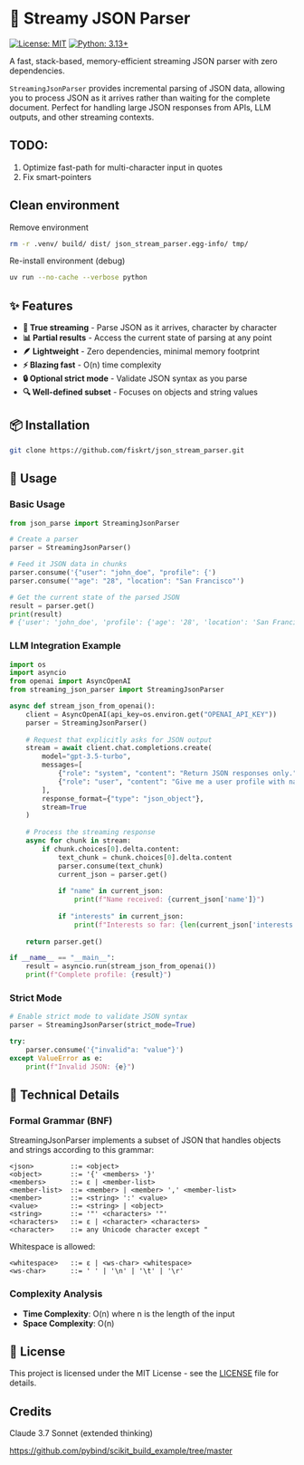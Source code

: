 # 🚀 Streamy JSON Parser

[![License: MIT](https://img.shields.io/badge/License-MIT-blue.svg)](https://opensource.org/licenses/MIT)
[![Python: 3.13+](https://img.shields.io/badge/Python-3.13+-blue.svg)](https://www.python.org/downloads/)

A fast, stack-based, memory-efficient streaming JSON parser with zero dependencies.

`StreamingJsonParser` provides incremental parsing of JSON data, allowing you to process JSON as it arrives rather than waiting for the complete document. Perfect for handling large JSON responses from APIs, LLM outputs, and other streaming contexts.

## TODO:
1) Optimize fast-path for multi-character input in quotes
2) Fix smart-pointers


## Clean environment
Remove environment
```bash
rm -r .venv/ build/ dist/ json_stream_parser.egg-info/ tmp/
```
Re-install environment (debug)
```bash
uv run --no-cache --verbose python
```

## ✨ Features

- **🔄 True streaming** - Parse JSON as it arrives, character by character
- **📊 Partial results** - Access the current state of parsing at any point
- **🪶 Lightweight** - Zero dependencies, minimal memory footprint
- **⚡ Blazing fast** - O(n) time complexity
- **🔒 Optional strict mode** - Validate JSON syntax as you parse
- **🔍 Well-defined subset** - Focuses on objects and string values

## 📦 Installation
```bash
git clone https://github.com/fiskrt/json_stream_parser.git
```

## 🚀 Usage

### Basic Usage

```python
from json_parse import StreamingJsonParser

# Create a parser
parser = StreamingJsonParser()

# Feed it JSON data in chunks
parser.consume('{"user": "john_doe", "profile": {')
parser.consume('"age": "28", "location": "San Francisco"')

# Get the current state of the parsed JSON
result = parser.get()
print(result)
# {'user': 'john_doe', 'profile': {'age': '28', 'location': 'San Francisco'}}
```

### LLM Integration Example

```python
import os
import asyncio
from openai import AsyncOpenAI
from streaming_json_parser import StreamingJsonParser

async def stream_json_from_openai():
    client = AsyncOpenAI(api_key=os.environ.get("OPENAI_API_KEY"))
    parser = StreamingJsonParser()
    
    # Request that explicitly asks for JSON output
    stream = await client.chat.completions.create(
        model="gpt-3.5-turbo",
        messages=[
            {"role": "system", "content": "Return JSON responses only."},
            {"role": "user", "content": "Give me a user profile with name, age, and interests."}
        ],
        response_format={"type": "json_object"},
        stream=True
    )
    
    # Process the streaming response
    async for chunk in stream:
        if chunk.choices[0].delta.content:
            text_chunk = chunk.choices[0].delta.content
            parser.consume(text_chunk)
            current_json = parser.get()
            
            if "name" in current_json:
                print(f"Name received: {current_json['name']}")
            
            if "interests" in current_json:
                print(f"Interests so far: {len(current_json['interests'])}")
    
    return parser.get()

if __name__ == "__main__":
    result = asyncio.run(stream_json_from_openai())
    print(f"Complete profile: {result}")
```

### Strict Mode

```python
# Enable strict mode to validate JSON syntax
parser = StreamingJsonParser(strict_mode=True)

try:
    parser.consume('{"invalid"a: "value"}')
except ValueError as e:
    print(f"Invalid JSON: {e}")
```

## 🔬 Technical Details

### Formal Grammar (BNF)

StreamingJsonParser implements a subset of JSON that handles objects and strings according to this grammar:

```
<json>         ::= <object>
<object>       ::= '{' <members> '}'
<members>      ::= ε | <member-list>
<member-list>  ::= <member> | <member> ',' <member-list>
<member>       ::= <string> ':' <value>
<value>        ::= <string> | <object>
<string>       ::= '"' <characters> '"'
<characters>   ::= ε | <character> <characters>
<character>    ::= any Unicode character except "
```

Whitespace is allowed:
```
<whitespace>   ::= ε | <ws-char> <whitespace>
<ws-char>      ::= ' ' | '\n' | '\t' | '\r'
```

### Complexity Analysis

- **Time Complexity**: O(n) where n is the length of the input
- **Space Complexity**: O(n)


## 📄 License

This project is licensed under the MIT License - see the [LICENSE](LICENSE) file for details.

## Credits
Claude 3.7 Sonnet (extended thinking)

https://github.com/pybind/scikit_build_example/tree/master
